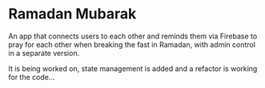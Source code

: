 # Ramadan Mubarak

An app that connects users to each other and reminds them via Firebase to pray for each other when breaking the fast in Ramadan, with admin control in a separate version.


It is being worked on, state management is added and a refactor is working for the code...
